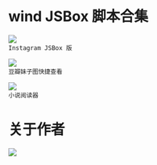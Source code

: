 # wind JSBox 脚本合集

[![](https://img.shields.io/badge/Instagram%20Lite-wind-brightgreen.svg)](https://github.com/Neurogram-R/JSBox/blob/master/wind/Instagram%20Lite.js)  
`Instagram JSBox 版`

[![](https://img.shields.io/badge/豆瓣妹子图-wind-brightgreen.svg)](https://github.com/Neurogram-R/JSBox/blob/master/wind/%E8%B1%86%E7%93%A3%E5%A6%B9%E5%AD%90%E5%9B%BE.js)  
`豆瓣妹子图快捷查看`

[![](https://img.shields.io/badge/小说阅读器-wind-brightgreen.svg)](https://github.com/Neurogram-R/JSBox/blob/master/wind/%E5%B0%8F%E8%AF%B4%E9%98%85%E8%AF%BB%E5%99%A8.js)  
`小说阅读器`

# 关于作者
[![](https://img.shields.io/badge/Telegram-@windee-1A92D2.svg?logo=Telegram&logoColor=white)](https://t.me/windee)

